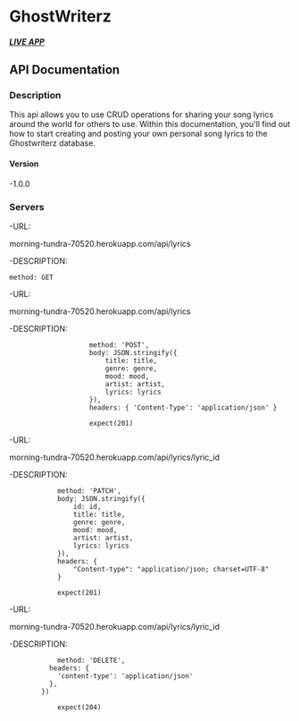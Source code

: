 # GhostWriterz

#### *[LIVE APP](https://ghostwriterz-app-d4kure3ts.vercel.app/)*

## API Documentation

### Description

This api allows you to use CRUD operations for sharing your song lyrics around the world for others to use. Within this documentation, you'll find out how to start creating and posting your own personal song lyrics to the Ghostwriterz database.

#### Version

-1.0.0

### Servers

-URL: 

morning-tundra-70520.herokuapp.com/api/lyrics

-DESCRIPTION:

 ``` method: GET ```

-URL: 

morning-tundra-70520.herokuapp.com/api/lyrics

-DESCRIPTION: 

```                
                    method: 'POST',
                    body: JSON.stringify({
                        title: title,
                        genre: genre,
                        mood: mood,
                        artist: artist,
                        lyrics: lyrics
                    }),
                    headers: { 'Content-Type': 'application/json' }

                    expect(201)
```      

-URL: 

morning-tundra-70520.herokuapp.com/api/lyrics/lyric_id

-DESCRIPTION: 

```
            method: 'PATCH',
            body: JSON.stringify({
                id: id,
                title: title,
                genre: genre,
                mood: mood,
                artist: artist,
                lyrics: lyrics
            }),
            headers: {
                "Content-type": "application/json; charset=UTF-8"
            }

            expect(201)
```

-URL: 

morning-tundra-70520.herokuapp.com/api/lyrics/lyric_id

-DESCRIPTION: 

```
            method: 'DELETE',
          headers: {
            'content-type': 'application/json'
          },
        })

            expect(204)
```
               
